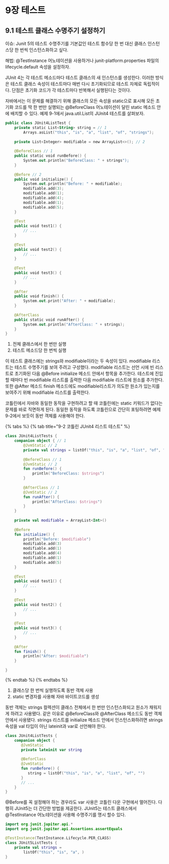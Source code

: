 # 9장 테스트

## 9.1 테스트 클래스 수명주기 설정하기

이슈: Junit 5의 테스트 수명주기를 기본값인 테스트 함수당 한 번 대신 클래스 인스턴스당 한 번씩 인스턴스화하고 싶다.

해법: @TestInstance 어노테이션을 사용하거나 junit-platform.properties 파일의 lifecycle.default 속성을 설정하자.

JUnit 4는 각 테스트 메소드마다 테스트 클래스의 새 인스턴스를 생성한다. 이러한 방식은 테스트 클래스 속성이 테스트마다 매번 다시 초기화되므로 테스트 자체로 독립적이다. 단점은 초기화 코드가 각 테스트마다 반복해서 실행된다는 것이다.

자바에서는 이 문제를 해결하기 위해 클래스의 모든 속성을 static으로 표시해 모든 초기화 코드를 딱 한 번만 실행되는 @BeforeClass 어노테이션이 달린 static 메소드 안에 배치할 수 있다. 예제 9-1에서 java.util.List의 JUnit4 테스트를 살펴보자.

```kotlin
public class JUnit4ListTest {
    private static List<String> string = // 1
        Arrays.asList("this", "is", "a", "list", "of", "strings");
        
    private List<Integer> modifiable = new ArrayList<>(); // 2
    
    @BeforeClass // 1
    public static void runBefore() {
        System.out.println("BeforeClass: " + strings");
    }
    
    @Before // 2
    public void initialize() {
        System.out.println("Before: " + modifiable);
        modifiable.add(3);
        modifiable.add(1);
        modifiable.add(4);
        modifiable.add(1);
        modifiable.add(5);
    }
    
    @Test
    public void test1() {
        // ...
    }
    
    @Test
    public void test2() {
        // ...
    }
    
    @Test
    public void test3() {
        // ...
    }
    
    @After
    public void finish() {
        System.out.print("After: " + modifiable);
    }
    
    @AfterClass
    public static void runAfter() {
        System.out.println("AfterClass: " + strings);
    }
}
```

1. 전체 클래스에서 한 번만 실행
2. 테스트 메소드당 한 번씩 실행

이 테스트 클래스에는 strings와 modifiable이라는 두 속성이 있다. modifiable 리스트는 테스트 수명주기를 보여 주려고 구성했다. modifiable 리스트는 선언 시에 빈 리스트로 초기화된 다음 @Before initialize 메소드 안에서 항목을 추가한다. 테스트에 진입할 때마다 빈 modifiable 리스트를 출력한 다음 modifiable 리스트에 원소를 추가한다. 또한 @After 메소드 finish 메소드에도 modifiable리스트가 의도한 원소가 있는지를 보여주기 위해 modifiable 리스트를 출력한다.

코틀린에서 자바와 동일한 동작을 구현하려고 할 때 코틀린에는 static 키워드가 없다는 문제를 바로 직면하게 된다. 동일한 동작을 하도록 코틀린으로 간단히 포팅하려면 예제 9-2에서 보듯이 동반 객체를 사용해야 한다.

{% tabs %}
{% tab title="9-2 코틀린 JUnit4 리스트 테스트" %}
```kotlin
class JUnit4ListTests {
    companion object { // 1
        @JvmStatic // 2
        private val strings = listOf("this", "is", "a", "list", "of", "string")
        
        @BeforeClass // 1
        @JvmStatic // 2
        fun runBefore() {
            println("BeforeClass: $strings")
        }
        
        @AfterClass // 1
        @JvmStatic // 2
        fun runAfter() {
            println("AfterClass: $strings")
        }
    }
    
    private val modifiable = ArrayList<Int>()
    
    @Before
    fun initialize() {
        println("Before: $modifiable")
        modifiable.add(3)
        modifiable.add(1)
        modifiable.add(4)
        modifiable.add(1)
        modifiable.add(5)
    }
    
    @Test
    public void test1() {
        // ...
    }
    
    @Test
    public void test2() {
        // ...
    }
    
    @Test
    public void test3() {
        // ...
    }
    
    @After
    fun finish() {
        println("After: $modifiable")
    }
    
}
```
{% endtab %}
{% endtabs %}

1. 클래스당 한 번씩 실행하도록 동반 객체 사용
2. static 변경자를 사용해 자바 바이트코드를 생성

동반 객체는 strings 컬렉션이 클래스 전체에서 한 번만 인스턴스화되고 원소가 채워지게 하려고 사용됐다. 같은 이유로 @BeforeClass와 @AfterClass 메소드도 동반 객체 안에서 사용됐다. strings 리스트를 initialize 메소드 안에서 인스턴스화하려면 strings 속성을 val 타입이 아닌 lateinit과 var로 선언해야 한다.

```kotlin
class JUnit4ListTests {
    companion object {
       @JvmStatic
       private lateinit var string
       
       @BeforClass
       @JvmStatic
       fun runBefore() {
          string = listOf("this", "is", "a", "list", "of", "")
       }
       // ...
    }
}
```

@Before를 꼭 설정해야 하는 경우라도 var 사용은 코틀린 다운 구현에서 멀어진다. 다행히 JUnit5는 더 간단한 방법을 제공한다. JUnit5는 테스트 클래스에서 @TestInstance 어노테이션을 사용해 수명주기를 명시 할수 있다.

```kotlin
import org.junit.jupiter.api.*
import org.junit.jupiter.api.Assertions.assertEquals

@TestInstance(TestInstance.Lifecycle.PER_CLASS)
class JUnit5ListTests {
    private val strings = 
        listOf("this", "is", "a", )
}
```



